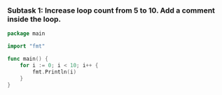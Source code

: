 ### Subtask 1: Increase loop count from 5 to 10. Add a comment inside the loop.

```go
package main

import "fmt"

func main() {
    for i := 0; i < 10; i++ {
        fmt.Println(i)
    }
}
```